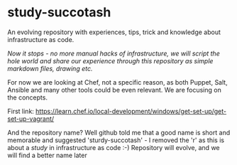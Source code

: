 # study-succotash
An evolving repository with experiences, tips, trick and knowledge about infrastructure as code.

_Now it stops - no more manual hacks of infrastructure, we will script the hole world and share our experience through this repository as simple markdown files, drawing etc._

For now we are looking at Chef, not a specific reason, as both Puppet, Salt, Ansible and many other tools could be even relevant. We are focusing on the concepts.


First link: https://learn.chef.io/local-development/windows/get-set-up/get-set-up-vagrant/



And the repository name? Well github told me that a good name is short and memorable and suggested 'sturdy-succotash' - I removed the 'r' as this is about a _study_ in infrastructure as code :-)
Repository will evolve, and we will find a better name later
